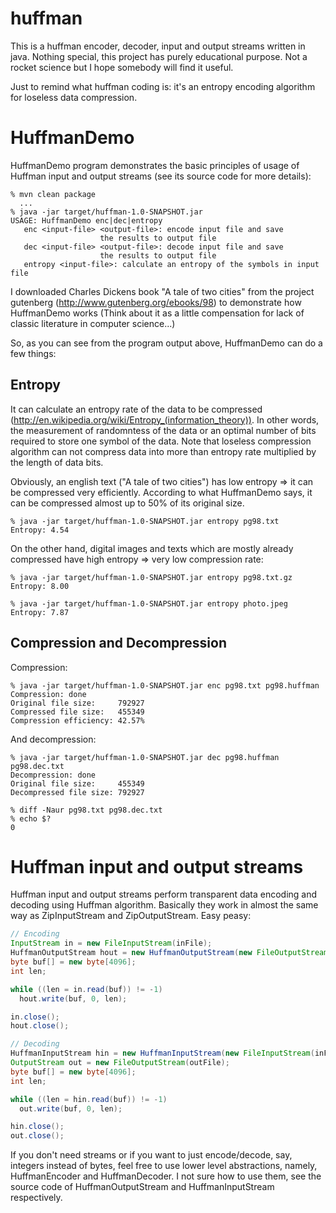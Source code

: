 huffman
=======

This is a huffman encoder,  decoder, input and output streams written in java. Nothing special, this project
has purely educational purpose. Not a rocket science but I hope somebody will find it useful.

Just to remind what huffman coding is: it's an entropy encoding algorithm for loseless data compression.


HuffmanDemo
=======
HuffmanDemo program demonstrates the basic principles of usage of Huffman input and output streams (see its source code for
more details):

    % mvn clean package
      ...
    % java -jar target/huffman-1.0-SNAPSHOT.jar
    USAGE: HuffmanDemo enc|dec|entropy
       enc <input-file> <output-file>: encode input file and save
                        the results to output file
       dec <input-file> <output-file>: decode input file and save
                        the results to output file
       entropy <input-file>: calculate an entropy of the symbols in input file
       
I downloaded Charles Dickens book "A tale of two cities" from the project gutenberg (http://www.gutenberg.org/ebooks/98)
to demonstrate how HuffmanDemo works (Think about it as a little compensation for lack of classic literature in computer science...)

So, as you can see from the program output above, HuffmanDemo can do a few things:

Entropy
-------

It can calculate an entropy rate of the data to be compressed (http://en.wikipedia.org/wiki/Entropy_(information_theory)).
In other words, the measurement of randomntess of the data or an optimal number of bits required to store one symbol of the data.
Note that loseless compression algorithm can not compress data into more than entropy rate multiplied by the length of data bits.

Obviously, an english text ("A tale of two cities") has low entropy => it can be compressed very efficiently. According to what
HuffmanDemo says, it can be compressed almost up to 50% of its original size.

    % java -jar target/huffman-1.0-SNAPSHOT.jar entropy pg98.txt
    Entropy: 4.54
    
On the other hand, digital images and texts which are mostly already compressed have high entropy => very low compression rate:

    % java -jar target/huffman-1.0-SNAPSHOT.jar entropy pg98.txt.gz
    Entropy: 8.00
    
    % java -jar target/huffman-1.0-SNAPSHOT.jar entropy photo.jpeg
    Entropy: 7.87


Compression and Decompression
-----------------------------

Compression:

    % java -jar target/huffman-1.0-SNAPSHOT.jar enc pg98.txt pg98.huffman
    Compression: done
    Original file size:     792927
    Compressed file size:   455349
    Compression efficiency: 42.57%

And decompression:

    % java -jar target/huffman-1.0-SNAPSHOT.jar dec pg98.huffman pg98.dec.txt
    Decompression: done
    Original file size:     455349
    Decompressed file size: 792927
    
    % diff -Naur pg98.txt pg98.dec.txt
    % echo $?
    0

Huffman input and output streams
=======

Huffman input and output streams perform transparent data encoding and decoding using Huffman algorithm. Basically they work in
almost the same way as ZipInputStream and ZipOutputStream. Easy peasy:

```java
// Encoding
InputStream in = new FileInputStream(inFile);
HuffmanOutputStream hout = new HuffmanOutputStream(new FileOutputStream(outFile));
byte buf[] = new byte[4096];
int len;

while ((len = in.read(buf)) != -1)
  hout.write(buf, 0, len);

in.close();
hout.close();
```

```java
// Decoding
HuffmanInputStream hin = new HuffmanInputStream(new FileInputStream(inFile));
OutputStream out = new FileOutputStream(outFile);
byte buf[] = new byte[4096];
int len;

while ((len = hin.read(buf)) != -1)
  out.write(buf, 0, len);

hin.close();
out.close();
```

If you don't need streams or if you want to just encode/decode, say, integers instead of bytes, feel free to use lower level abstractions, namely, HuffmanEncoder and HuffmanDecoder. I not sure how to use them, see the source code of HuffmanOutputStream and HuffmanInputStream
respectively.
